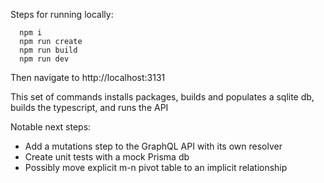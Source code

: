 Steps for running locally:
```
  npm i
  npm run create
  npm run build
  npm run dev
```

Then navigate to http://localhost:3131

This set of commands installs packages, builds and populates a sqlite db, builds the typescript, and runs the API

Notable next steps:
- Add a mutations step to the GraphQL API with its own resolver
- Create unit tests with a mock Prisma db
- Possibly move explicit m-n pivot table to an implicit relationship
